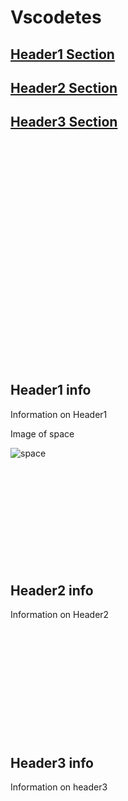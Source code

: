 # Vscodetes
## [Header1 Section](#header1-info-a-nameheader1-infoa)
 
 ## [Header2 Section](#header2-info-a-nameheader2-infoa)

## [Header3 Section](#header3-info-a-nameheader3-infoa)


<br>
<br>
<br>
<br>
<br>
<br>
<br>
<br><br><br><br><br><br><br><br><br><br><br><br><br><br>
















## Header1 info <a name=Header1 info></a>

Information on Header1

Image of space

![space](Images/c835d0402b0ba3d1d72c8eb2c46c72cf.jpg)
<br><br><br><br><br><br><br><br><br><br><br>
## Header2 info <a name=Header2 info></a>

Information on Header2
<br><br><br><br><br><br><br><br><br><br><br><br>

## Header3 info <a name=Header3 info></a>

Information on header3